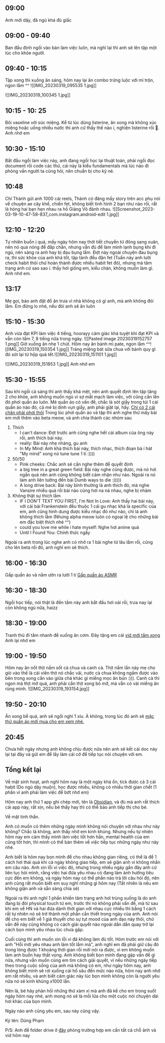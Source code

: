 ## 09:00
Anh mới dậy, đã ngủ khá đủ giấc

## 09:00 - 09:40
Ban đầu định ngồi vào bàn làm việc luôn, mà nghĩ lại thì anh sẽ lên tập một lúc cho khỏe người.

## 09:40 - 10:15
Tập xong thì xuống ăn sáng, hôm nay lại ăn combo trứng luộc với mì trộn, ngon lắm ^^
![[IMG_20230319_095535 1.jpg]]

![[IMG_20230319_100345 1.jpg]]

## 10:15 - 10: 25
Bôi vaseline với súc miệng. Kể từ lúc dùng listerine, ăn xong mà không xúc miệng hoặc uống nhiều nước thì anh cứ thấy thế nào í, nghiện listerine rồi 🐧.
Anh nhớ em

## 10:30 - 15:10
Bắt đầu ngồi làm việc này, anh đang ngồi học lại thuật toán, phải ngồi đọc document rồi code các thứ, cái này là kiểu fundamentals mà lúc nào đi phỏng vấn người ta cũng hỏi, nên chuẩn bị cho kỹ nè.

## 10:48
Chí Thành gửi anh 1000 cái reels, Thành có đăng mấy story trên acc phụ nói về chuyện ae cây khế, chiến fet, không biết tình hình 2 bạn như nào rồi, rất là hóng hai bạn hẹn nhau ra hồ Giảng Võ đánh nhau.
![[Screenshot_2023-03-19-10-47-58-837_com.instagram.android-edit 1.jpg]]

## 12:10 - 12:20
Tự nhiên buồn ị quá, mấy ngày hôm nay thời tiết chuyển từ đông sang xuân, nên nó quá nóng để đắp chăn, nhưng vẫn đủ để làm mình lạnh bụng khi đi ngủ, nên sáng ra anh hay bị đau bụng lắm. Đợt này ngoài chuyện đau bụng ra, thì sức khỏe của anh khá tốt, tập tành đều đặn fet (Tuần này anh lười check habit thôi chứ hoàn thành được nhiều habit fet đó), nhưng mà tâm trạng anh cứ sao sao í. thấy hơi giống em, kiểu chán, không muốn làm gì.
Anh nhớ em.

## 13:17
Mẹ gọi, bảo anh đặt đồ ăn trưa vì nhà không có gì anh, mà anh không đói lắm. Em đừng lo nhé, nếu đói anh sẽ ăn luôn

## 15:10 - 15:30
Anh vừa đạt KPI làm việc 4 tiếng, hoorayy cảm giác khá tuyệt khi đạt KPI và vẫn còn tầm 7, 8 tiếng nữa trong ngày. 
![[Pasted image 20230319152757 1.png]]
Giờ xuống ăn nhẹ 1 chút. Hôm nay ăn bánh mì pate, ngon lắm ^^![[IMG_20230319_150354 1.jpg]]
Tráng miệng bát sữa chua với bánh quy gì đó sót lại từ hộp quà tết.![[IMG_20230319_151101 1.jpg]]

![[IMG_20230319_151853 1.jpg]]
Anh nhớ em

## 15:30 - 15:55
Sau khi ngồi cả sáng thì anh thấy khá mệt, nên anh quyết định lên tập tăng 2 cho khỏe, anh không muốn ngủ vì sợ mất mạch làm việc, với cũng cần lên đó phơi quần áo luôn. 
Mẻ quần áo có vấn đề, chắc là sót giấy trong túi 1 cái quần áo nào đó, cả mẻ bị dính vụn giấy, anh phải giặt lại, hầy. [Chỉ có 2 cái chăn phải phơi thôi](https://drive.google.com/file/d/1DDaYfgInglbGJcgNXTJ9F_e9zeV_X9Q6/view?usp=sharing)
Trong lúc phơi quần áo và tập thì anh nghe thử mấy bài em mới thêm vào beta meow, và anh chia thành các nhóm sau

1. Thích
	- I can't dance: Đợt trước anh cũng nghe hết cái album của ông này rồi, anh thích bài này.
	- really: Bài này nhẹ nhàng, gu anh
	- In My Mind: Anh khá thích bài này, thích nhạc, thích đoạn bà í hát "My mind" xong nó tune tune 1 tí :))))
2. 50/50 
	- Pink cheeks: Chắc anh sẽ cần nghe thêm để quyết định
	- a big tree in a great green field: Bài này nghe cũng được, mà nó hơi ngắn quá nên anh cũng không biết cảm nhận như nào. Ngoài ra nó làm anh liên tưởng đến bài Dumb ways to die :)))))
	- A long drive back: Bài này bình thường là anh thích đó, mà nghe Vansire nhiều quá rồi bài nào cũng hơi na ná nhau, nghe bị nhàm
3. Không thật sự thích lắm
	- IF I DON'T TEXT YOU FIRST, I'm Not In Love: Anh thấy hai bài này, với cái bài Frankenstein đều thuộc 1 cái gu nhạc khá là specific của em, anh cũng hình dung được kiểu nhạc đó như nào, chỉ là anh không thích lắm (Nhưng alpha meow luôn có ngoại lệ cho những bài em đặc biệt thích nhé ^^)
	- could you love me while i hate myself: Nghe hơi anime quá
	- Until I Found You: Chính thức ngấy

Ngoài ra anh trong lúc nghe anh có nhớ ra 1 bài nghe từ lâu lắm rồi, cũng cho lên beta rồi đó, anh nghĩ em sẽ thích.

## 16:00 - 16:30
Gấp quần áo và nằm ườn ra lười 1 tí
[Gấp quần áo ASMR
](https://drive.google.com/file/d/1D8iXAmyDaP9PRY9M1LwGydZ8Y6ZjvUON/view?usp=sharing)

## 16:30 - 18:30
Ngồi học tiếp, nói thật là đến tầm này anh bắt đầu hơi oải rồi, trưa nay lại còn không ngủ nữa, haizz

## 18:30 - 19:00
Tranh thủ đi tắm nhanh để xuống ăn cơm. Đây tặng em cái [vid mới tắm xong](https://drive.google.com/file/d/1DffwJgMJLRCDrtP5aYeUjfWlVjisnUNr/view?usp=sharing) 
Anh lại nhớ em

## 19:00 - 19:50
Hôm nay ăn nốt thịt nấm sốt cà chua và canh cà. Thịt nấm lần này mẹ cho giò vào thế là cái viên thịt nó chắc vãi, nước cà chua không ngấm được vào bên trong xong cắn vào giữa chả khác gì miếng mọc ăn bún :))). Canh cà thì ngon mà thịt mỡ quá, anh phải cắn thịt xong bỏ mỡ, mà vẫn có vài miếng ăn rùng mình.
![[IMG_20230319_193154.jpg]]

## 19:50 - 20:10
Ăn xong bễ quá, anh sẽ ngồi nghỉ 1 xíu. À không, trong lúc đó anh sẽ [mặc thử quần áo mới mua cho em xem nhé.](https://drive.google.com/file/d/1DqACQF8AHnD2kynLt3vjdLbZmffX0_6J/view?usp=sharing)

## 20:45
Chưa hết ngày nhưng anh không chịu được nữa nên anh sẽ kết cái doc này lại tại đây và gửi em để lấy làm cái cớ để tiếp tục nói chuyện với em.

## Tổng kết lại
Về mặt sinh hoạt, anh nghĩ hôm nay là một ngày khá ổn, tick được cả 3 cái habit (Do ngủ dậy muộn), học được nhiều, không có nhiều thời gian chết (1 phần vì anh phải làm việc để bớt nhớ em)

Hôm nay anh thử 1 app ghi chép mới, tên là [Obsidian](https://drive.google.com/file/d/1zb2EyohwzINyTVCaQzktL_6-UIejvnU7/view?usp=sharing), và đù má anh rất thích cái app này, rất xịn, nếu bé thấy hay thì có thể bảo anh tiếp thị cho bé.

Về mặt tinh thần.

Anh có muốn có thêm những ngày mình không nói chuyện với nhau như này không? Chắc là không, anh thấy nhớ em kinh khủng. Nhưng nếu tự nhiên hôm nay em cảm thấy mình làm việc tốt hơn hẳn, mental health của em cũng tốt hơn, thì mình có thể bàn thêm về việc tiếp tục những ngày như này nhé.

Anh biết là hôm nay bọn mình để cho nhau không gian riêng, có thể là để 1 cách hơi thái quá khi cả ngày không giao tiếp, em sẽ giận anh vì không nhắn em câu nào. Anh xin lỗi vì việc đó, nhưng trong nhiều ngày gần đây anh cứ liên tục hỏi mình, rằng việc hai đứa yêu nhau có đang làm ảnh hưởng tiêu cực đến em không, và ngày hôm nay có thể phần nào trả lời câu hỏi đó, nên anh cũng rất muốn biết em suy nghĩ những gì hôm nay (Tất nhiên là nếu em không giận anh và sẵn sàng chia sẻ) 

Ngoài ra thì anh nghĩ 1 phần khiến tâm trạng anh hơi trùng xuống là do anh đang bị đói physical touch từ em, trước thì nó không phải vấn đề, mà từ sau khi em về HN và hai đứa dành thời gian với nhau cực nhiều thì bằng 1 cách rất tự nhiên nó sẽ trở thành một phần cần thiết trong ngày của anh. Anh nói để cho em biết về 1 giả thuyết cho sự tụt mood của anh dạo này thôi, chứ vấn đề này cũng không có cách giải quyết nào ngoài dần dần quay trở lại cách bọn mình yêu nhau lúc chưa gặp.

Cuối cùng thì anh muốn xin lỗi vì đã không làm đủ tốt. Hôm trước em nói với anh "Hồi mới yêu nhau anh làm tốt lắm mà", anh nghĩ em đã phải giữ câu đó trong lòng được 1 khoảng thời gian rồi mới nói ra được, vì em không muốn làm anh buồn hay thất vọng. Anh không biết bọn mình đang gặp vấn đề gì nữa, nhưng vẫn muốn cùng em tìm cách giải quyết, vì nếu những ngày tiếp theo trong cuộc sống của anh mà không có em, như ngày hôm nay, anh không biết mình sẽ rơi xuống cái hố sâu đến mức nào nữa, hôm nay anh nhớ em rất nhiều, và anh biết cảm giác này lúc bọn mình không còn là người yêu nữa nó sẽ kinh khủng x1000 lần. 

Nên là, bé hãy phản hồi những thứ xàm xí mà anh đã kể cho em trong suốt ngày hôm nay nhé, anh mong nó sẽ là mồi lửa cho một cuộc nói chuyện dài hơi khác của bọn mình.

Ngày nào anh cũng yêu em, sau này cũng vậy.

Ký tên: Dũng Phạm

P/S: Anh để folder drive ở [đây](https://drive.google.com/drive/folders/1D2MFcEJ2Tz5beD6VE4u2tZ3mGvbM9cWN?usp=sharing) phòng trường hợp em cần tất cả chỗ ảnh và vid hôm nay